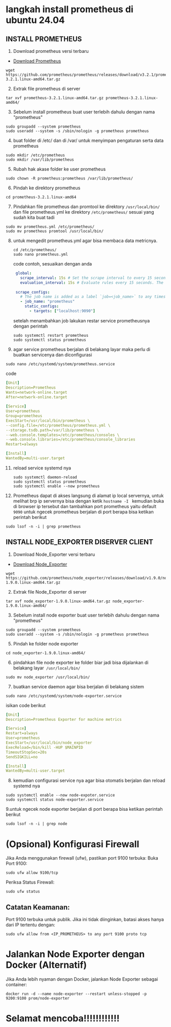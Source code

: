# langkah install prometheus di ubuntu 24.04
## INSTALL PROMETHEUS
1. Download prometheus versi terbaru
- [Download Prometheus](https://prometheus.io/download/)
```
wget https://github.com/prometheus/prometheus/releases/download/v3.2.1/prometheus-3.2.1.linux-amd64.tar.gz
```
2. Extrak file prometheus di server
```
tar xvf prometheus-3.2.1.linux-amd64.tar.gz prometheus-3.2.1.linux-amd64/
```
3. Sebelum install prometheus buat user terlebih dahulu dengan nama "prometheus"
```
sudo groupadd --system prometheus
sudo useradd --system -s /sbin/nologin -g prometheus prometheus
```
4.  buat folder di /etc/ dan di /var/ untuk menyimpan pengaturan serta data prometheus
```
sudo mkdir /etc/prometheus
sudo mkdir /var/lib/prometheus
```
5. Rubah hak akase folder ke user prometheus
  ```
sudo chown -R prometheus:prometheus /var/lib/prometheus/
```
6. Pindah ke direktory prometheus
```
cd prometheus-3.2.1.linux-amd64
```
7. Pindahkan file prometheus dan promtool ke direktory ```/usr/local/bin/``` dan file prometheus.yml ke direktory ```/etc/prometheus/``` sesuai yang sudah kita buat tadi
```
sudo mv prometheus.yml /etc/prometheus/
sudo mv prometheus promtool /usr/local/bin/
```
8. untuk mengedit prometheus.yml agar bisa membaca data metricnya.
   ```
   cd /etc/prometheus/
   sudo nano prometheus.yml
   ```
   code contoh, sesuaikan dengan anda
   ```yml
    global:
      scrape_interval: 15s # Set the scrape interval to every 15 seconds. Default is every 1 minute.
      evaluation_interval: 15s # Evaluate rules every 15 seconds. The default is every 1 minute.
    
    scrape_configs:
      # The job name is added as a label `job=<job_name>` to any timeseries scraped from this config.
      - job_name: "prometheus"
        static_configs:
          - targets: ["localhost:9090"]
   
   ```
   setelah menambahkan job lakukan restar service prometheusnya dengan perintah
   ```
   sudo systemctl restart prometheus
   sudo systemctl status prometheus
   ```
10. agar service prometheus berjalan di belakang layar maka perlu di buatkan servicenya dan diconfigurasi
   ```
   sudo nano /etc/systemd/system/prometheus.service
   ```
   code
   ```yml
[Unit]
Description=Prometheus
Wants=network-online.target
After=network-online.target
    
[Service]
User=prometheus
Group=prometheus
ExecStart=/usr/local/bin/prometheus \
--config.file=/etc/prometheus/prometheus.yml \
--storage.tsdb.path=/var/lib/prometheus \
--web.console.templates=/etc/prometheus/consoles \
--web.console.libraries=/etc/prometheus/console_libraries
Restart=always

[Install]
WantedBy=multi-user.target
   ```
11. reload service systemd nya
    ```
    sudo systemctl daemon-reload
    sudo systemctl status prometheus
    sudo systemctl enable --now prometheus

    ```
12. Prometheus dapat di akses langsung di alamat ip local servernya, untuk melihat brp ip servernya bisa dengan ketik ```hostname -I ``` kemudian buka di browser ip tersebut dan tambahkan port prometheus yaitu default ```9090```
untuk ngecek prometheus berjalan di port berapa bisa ketikan perintah berikut
```
sudo lsof -n -i | grep prometheus
```

## INSTALL NODE_EXPORTER DISERVER CLIENT
1. Download Node_Exporter versi terbaru
- [Download Node_Exporter](https://prometheus.io/download/#node_exporter)
```
wget https://github.com/prometheus/node_exporter/releases/download/v1.9.0/node_exporter-1.9.0.linux-amd64.tar.gz
```
2. Extrak file Node_Exporter di server
```
tar xvf node_exporter-1.9.0.linux-amd64.tar.gz node_exporter-1.9.0.linux-amd64/
```
3. Sebelum install node exporter buat user terlebih dahulu dengan nama "prometheus"
```
sudo groupadd --system prometheus
sudo useradd --system -s /sbin/nologin -g prometheus prometheus
```
5. Pindah ke folder node exporter
```
cd node_exporter-1.9.0.linux-amd64/
```
6. pindahkan file node exporter ke folder biar jadi bisa dijalankan di belakang layar``` /usr/local/bin/```
```
sudo mv node_exporter /usr/local/bin/
```
7. buatkan service daemon agar bisa berjalan di belakang sistem
```
sudo nano /etc/systemd/system/node-exporter.service
```
isikan code berikut
```yml
[Unit]
Description=Prometheus Exporter for machine metrics

[Service]
Restart=always
User=prometheus
ExecStart=/usr/local/bin/node_exporter
ExecReload=/bin/kill -HUP $MAINPID
TimeoutStopSec=20s
SendSIGKILL=no

[Install]
WantedBy=multi-user.target
```
8. kemudian configurasi service nya agar bisa otomatis berjalan dan reload systemd nya
```
sudo systemctl enable --now node-expoter.service 
sudo systemctl status node-exporter.service 
```
9.untuk ngecek node exporter berjalan di port berapa bisa ketikan perintah berikut
```
sudo lsof -n -i | grep node
```
# (Opsional) Konfigurasi Firewall
Jika Anda menggunakan firewall (ufw), pastikan port 9100 terbuka:
Buka Port 9100:
```
sudo ufw allow 9100/tcp
```
Periksa Status Firewall:
```
sudo ufw status
```
## Catatan Keamanan:
Port 9100 terbuka untuk publik. Jika ini tidak diinginkan, batasi akses hanya dari IP tertentu dengan:
```
sudo ufw allow from <IP_PROMETHEUS> to any port 9100 proto tcp
```
# Jalankan Node Exporter dengan Docker (Alternatif)
Jika Anda lebih nyaman dengan Docker, jalankan Node Exporter sebagai container:
```
docker run -d --name node-exporter --restart unless-stopped -p 9200:9100 prom/node-exporter
```

# Selamat mencoba!!!!!!!!!!!!
